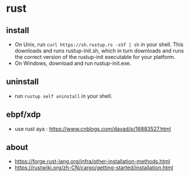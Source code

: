 # rust

## install

* On Unix, run ```curl https://sh.rustup.rs -sSf | sh``` in your shell. This downloads and runs rustup-init.sh, which in turn downloads and runs the correct version of the rustup-init executable for your platform.
* On Windows, download and run rustup-init.exe.

## uninstall

* run ```rustup self uninstall``` in your shell.

## ebpf/xdp

* use rust aya : https://www.cnblogs.com/davad/p/16883527.html

## about

* https://forge.rust-lang.org/infra/other-installation-methods.html
* https://rustwiki.org/zh-CN/cargo/getting-started/installation.html

